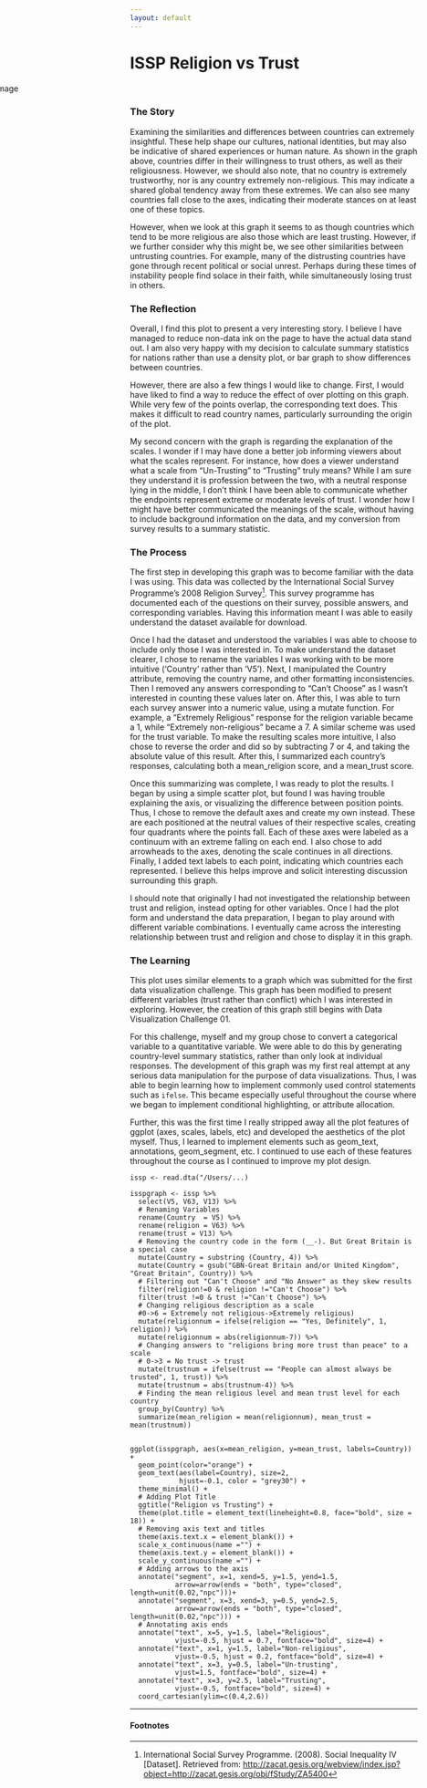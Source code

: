```yaml
---
layout: default
---
```


# ISSP Religion vs Trust

<img src="/images/ISSP_Trust.png" alt="image" style = "max-width: 200%; margin-left: -50%" align = "center">

### The Story
Examining the similarities and differences between countries can extremely insightful. These help shape our cultures, national identities, but may also be indicative of shared experiences or human nature. As shown in the graph above, countries differ in their willingness to trust others, as well as their religiousness. However, we should also note, that no country is extremely trustworthy, nor is any country extremely non-religious. This may indicate a shared global tendency away from these extremes. We can also see many countries fall close to the axes, indicating their moderate stances on at least one of these topics. 

However, when we look at this graph it seems to as though countries which tend to be more religious are also those which are least trusting. However, if we further consider why this might be, we see other similarities between untrusting countries. For example, many of the distrusting countries have gone through recent political or social unrest. Perhaps during these times of instability people find solace in their faith, while simultaneously losing trust in others. 


### The Reflection
Overall, I find this plot to present a very interesting story. I believe I have managed to reduce non-data ink on the page to have the actual data stand out. I am also very happy with my decision to calculate summary statistics for nations rather than use a density plot, or bar graph to show differences between countries. 

However, there are also a few things I would like to change. First, I would have liked to find a way to reduce the effect of over plotting on this graph. While very few of the points overlap, the  corresponding text does. This makes it difficult to read country names, particularly surrounding the origin of the plot. 

My second concern with the graph is regarding the explanation of the scales. I wonder if I may have done a better job informing viewers about what the scales represent. For instance, how does a viewer understand what a scale from “Un-Trusting” to “Trusting” truly means? While I am sure they understand it is profession between the two, with a neutral response lying in the middle, I don’t think I have been able to communicate whether the endpoints represent extreme or moderate levels of trust. I wonder how I might have better communicated the meanings of the scale, without having to include background information on the data, and my conversion from survey results to a summary statistic. 


### The Process
The first step in developing this graph was to become familiar with the data I was using. This data was collected by the International Social Survey Programme’s 2008 Religion Survey[^1]. This survey programme has documented each of the questions on their survey, possible answers, and corresponding variables. Having this information meant I was able to easily understand the dataset available for download. 

Once I had the dataset and understood the variables I was able to choose to include only those I was interested in. To make understand the dataset clearer, I chose to rename the variables I was working with to be more intuitive (‘Country’ rather than ‘V5’). Next, I manipulated the Country attribute, removing the country name, and other formatting inconsistencies. Then I removed any answers corresponding to “Can’t Choose” as I wasn’t interested in counting these values later on. After this, I was able to turn each survey answer into a numeric value, using a mutate function. For example, a “Extremely Religious” response for the religion variable became a 1, while “Extremely non-religious” became a 7. A similar scheme was used for the trust variable. To make the resulting scales more intuitive, I also chose to reverse the order and did so by subtracting 7 or 4, and taking the absolute value of this result. After this, I summarized each country’s responses, calculating both a mean_religion score, and a mean_trust score. 

Once this summarizing was complete, I was ready to plot the results. I began by using a simple scatter plot, but found I was having trouble explaining the axis, or visualizing the difference between position points. Thus, I chose to remove the default axes and create my own instead. These are each positioned at the neutral values of their respective scales, creating four quadrants where the points fall. Each of these axes were labeled as a continuum with an extreme falling on each end. I also chose to add arrowheads to the axes, denoting the scale continues in all directions. Finally, I added text labels to each point, indicating which countries each represented. I believe this helps improve and solicit interesting discussion surrounding this graph. 

I should note that originally I had not investigated the relationship between trust and religion, instead opting for other variables. Once I had the plot form and understand the data preparation, I began to play around with different variable combinations. I eventually came across the interesting relationship between trust and religion and chose to display it in this graph. 


### The Learning
This plot uses similar elements to a graph which was submitted for the first data visualization challenge. This graph has been modified to present different variables (trust rather than conflict) which I was interested in exploring. However, the creation of this graph still begins with Data Visualization Challenge 01.

For this challenge, myself and my group chose to convert a categorical variable to a quantitative variable. We were able to do this by generating country-level summary statistics, rather than only look at individual responses. The development of this graph was my first real attempt at any serious data manipulation for the purpose of data visualizations. Thus, I was able to begin learning how to implement commonly used control statements such as <code>ifelse</code>. This became especially useful throughout the course where we began to implement conditional highlighting, or attribute allocation. 

Further, this was the first time I really stripped away all the plot features of ggplot (axes, scales, labels, etc) and developed the aesthetics of the plot myself. Thus, I learned to implement elements such as geom_text, annotations, geom_segment, etc. I continued to use each of these features throughout the course as I continued to improve my plot design. 

```
issp <- read.dta("/Users/...)

isspgraph <- issp %>%
  select(V5, V63, V13) %>%
  # Renaming Variables
  rename(Country  = V5) %>%
  rename(religion = V63) %>%
  rename(trust = V13) %>%
  # Removing the country code in the form (__-). But Great Britain is a special case
  mutate(Country = substring (Country, 4)) %>%
  mutate(Country = gsub("GBN-Great Britain and/or United Kingdom", "Great Britain", Country)) %>%
  # Filtering out "Can't Choose" and "No Answer" as they skew results
  filter(religion!=0 & religion !="Can't Choose") %>%
  filter(trust !=0 & trust !="Can't Choose") %>%
  # Changing religious description as a scale 
  #0->6 = Extremely not religious->Extremely religious)
  mutate(religionnum = ifelse(religion == "Yes, Definitely", 1, religion)) %>%
  mutate(religionnum = abs(religionnum-7)) %>%
  # Changing answers to "religions bring more trust than peace" to a scale
  # 0->3 = No trust -> trust
  mutate(trustnum = ifelse(trust == "People can almost always be trusted", 1, trust)) %>%
  mutate(trustnum = abs(trustnum-4)) %>%
  # Finding the mean religious level and mean trust level for each country
  group_by(Country) %>%
  summarize(mean_religion = mean(religionnum), mean_trust = mean(trustnum))


ggplot(isspgraph, aes(x=mean_religion, y=mean_trust, labels=Country)) +
  geom_point(color="orange") + 
  geom_text(aes(label=Country), size=2, 
            hjust=-0.1, color = "grey30") +
  theme_minimal() + 
  # Adding Plot Title
  ggtitle("Religion vs Trusting") + 
  theme(plot.title = element_text(lineheight=0.8, face="bold", size = 18)) + 
  # Removing axis text and titles
  theme(axis.text.x = element_blank()) +
  scale_x_continuous(name ="") + 
  theme(axis.text.y = element_blank()) + 
  scale_y_continuous(name ="") + 
  # Adding arrows to the axis
  annotate("segment", x=1, xend=5, y=1.5, yend=1.5, 
           arrow=arrow(ends = "both", type="closed", length=unit(0.02,"npc")))+ 
  annotate("segment", x=3, xend=3, y=0.5, yend=2.5, 
           arrow=arrow(ends = "both", type="closed", length=unit(0.02,"npc"))) + 
  # Annotating axis ends
  annotate("text", x=5, y=1.5, label="Religious", 
           vjust=-0.5, hjust = 0.7, fontface="bold", size=4) + 
  annotate("text", x=1, y=1.5, label="Non-religious", 
           vjust=-0.5, hjust = 0.2, fontface="bold", size=4) + 
  annotate("text", x=3, y=0.5, label="Un-trusting", 
           vjust=1.5, fontface="bold", size=4) + 
  annotate("text", x=3, y=2.5, label="Trusting", 
           vjust=-0.5, fontface="bold", size=4) + 
  coord_cartesian(ylim=c(0.4,2.6))
```

<hr>

#### Footnotes
[^1]: International Social Survey Programme. (2008). Social Inequality IV [Dataset]. Retrieved from: http://zacat.gesis.org/webview/index.jsp?object=http://zacat.gesis.org/obj/fStudy/ZA5400